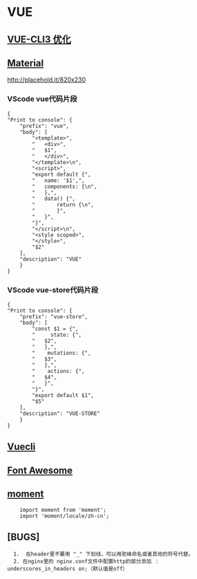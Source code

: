 # VUE

## [VUE-CLI3 优化](https://github.com/BurNing1993/VUE/tree/master/vue-cli3-optimization)

## [Material](https://github.com/BurNing1993/VUE/tree/master/Bootstrap_material)

<http://placehold.it/820x230>

### VScode vue代码片段

    {
    "Print to console": {
        "prefix": "vue",
        "body": [
            "<template>",
            "   <div>",
            "   $1",
            "   </div>",
            "</template>\n",
            "<script>",
            "export default {",
            "   name: '$1',",
            "   components: {\n",
            "   },",
            "   data() {",
            "       return {\n",
            "       }",
            "   }",
            "}",
            "</script>\n",
            "<style scoped>",
            "</style>",
            "$2"
        ],
        "description": "VUE"
        }
    }

### VScode vue-store代码片段

    {
    "Print to console": {
        "prefix": "vue-store",
        "body": [
            "const $1 = {",
            "     state: {",
            "   $2",
            "   },",
            "    mutations: {",
            "   $3",
            "   },",
            "    actions: {",
            "   $4",
            "   }",
            "}",
            "export default $1",
            "$5"
        ],
        "description": "VUE-STORE"
        }
    }

## [Vuecli](https://github.com/BurNing1993/VUE/tree/master/vuecli)

## [Font Awesome](https://fontawesome.com/how-to-use/on-the-web/using-with/vuejs)

## [moment](http://momentjs.cn/)

        import moment from 'moment';
        import 'moment/locale/zh-cn';
## [BUGS]

      1.  在header里不要用 "_" 下划线，可以用驼峰命名或者其他的符号代替。
      2. 在nginx里的 nginx.conf文件中配置http的部分添加 ： underscores_in_headers on;（默认值是off）